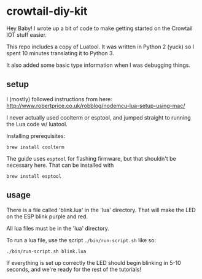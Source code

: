 # crowtail-diy-kit

Hey Baby!  I wrote up a bit of code to make getting started on the Crowtail IOT stuff easier.

This repo includes a copy of Luatool.  It was written in Python 2 (yuck) so I spent 10 minutes translating it to Python 3.

It also added some basic type information when I was debugging things.

## setup

I (mostly) followed instructions from here: http://www.robertprice.co.uk/robblog/nodemcu-lua-setup-using-mac/

I never actually used coolterm or esptool, and jumped straight to running the Lua code w/ luatool.

Installing prerequisites:

```shell script
brew install coolterm
```

The guide uses `esptool` for flashing firmware, but that shouldn't be necessary here.  That can be installed with

```shell script
brew install esptool
``` 

## usage

There is a file called 'blink.lua' in the 'lua' directory.  That will make the LED on the ESP blink purple and red.

All lua files must be in the 'lua' directory.

To run a lua file, use the script `./bin/run-script.sh` like so:

```shell script
./bin/run-script.sh blink.lua
```

If everything is set up correctly the LED should begin blinking in 5-10 seconds, and we're ready for the rest of the tutorials!
